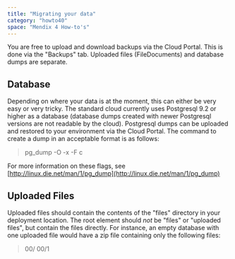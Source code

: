 ```yaml
---
title: "Migrating your data"
category: "howto40"
space: "Mendix 4 How-to's"
---
```

You are free to upload and download backups via the Cloud Portal. This is done via the "Backups" tab. Uploaded files (FileDocuments) and database dumps are separate.

## Database

Depending on where your data is at the moment, this can either be very easy or very tricky. The standard cloud currently uses Postgresql 9.2 or higher as a database (database dumps created with newer Postgresql versions are not readable by the cloud). Postgresql dumps can be uploaded and restored to your environment via the Cloud Portal. The command to create a dump in an acceptable format is as follows:

> pg_dump -O -x -F c

For more information on these flags, see [http://linux.die.net/man/1/pg_dump](http://linux.die.net/man/1/pg_dump)

## Uploaded Files

Uploaded files should contain the contents of the "files" directory in your deployment location. The root element should _not_ be "files" or "uploaded files", but contain the files directly. For instance, an empty database with one uploaded file would have a zip file containing only the following files:

> 00/
> 00/1